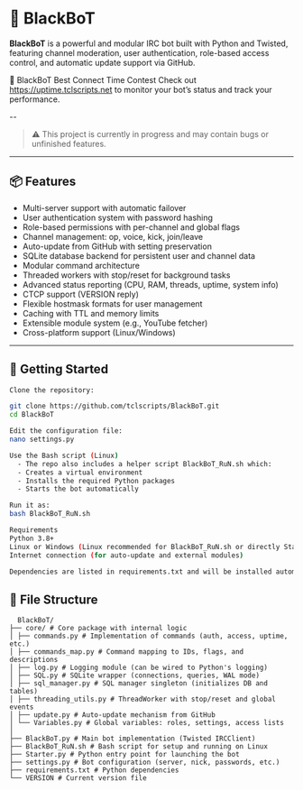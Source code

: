 # 🤖 BlackBoT

**BlackBoT** is a powerful and modular IRC bot built with Python and Twisted, featuring channel moderation, user authentication, role-based access control, and automatic update support via GitHub.

📣 BlackBoT Best Connect Time Contest
Check out https://uptime.tclscripts.net to monitor your bot’s status and track your performance.

--

> ⚠️ This project is currently in progress and may contain bugs or unfinished features.

---

## 📦 Features

- Multi-server support with automatic failover  
- User authentication system with password hashing  
- Role-based permissions with per-channel and global flags  
- Channel management: op, voice, kick, join/leave  
- Auto-update from GitHub with setting preservation  
- SQLite database backend for persistent user and channel data  
- Modular command architecture  
- Threaded workers with stop/reset for background tasks  
- Advanced status reporting (CPU, RAM, threads, uptime, system info)  
- CTCP support (VERSION reply)  
- Flexible hostmask formats for user management  
- Caching with TTL and memory limits  
- Extensible module system (e.g., YouTube fetcher)  
- Cross-platform support (Linux/Windows) 

---

## 🚀 Getting Started

```bash
Clone the repository:

git clone https://github.com/tclscripts/BlackBoT.git
cd BlackBoT

Edit the configuration file:
nano settings.py

Use the Bash script (Linux)
  - The repo also includes a helper script BlackBoT_RuN.sh which:
  - Creates a virtual environment
  - Installs the required Python packages
  - Starts the bot automatically

Run it as:
bash BlackBoT_RuN.sh

Requirements
Python 3.8+
Linux or Windows (Linux recommended for BlackBoT_RuN.sh or directly Starter.py for Windows)
Internet connection (for auto-update and external modules)

Dependencies are listed in requirements.txt and will be installed automatically if you use the Bash script.
```

## 📂 File Structure
``` 
  BlackBoT/
├── core/ # Core package with internal logic
│ ├── commands.py # Implementation of commands (auth, access, uptime, etc.)
│ ├── commands_map.py # Command mapping to IDs, flags, and descriptions
│ ├── log.py # Logging module (can be wired to Python's logging)
│ ├── SQL.py # SQLite wrapper (connections, queries, WAL mode)
│ ├── sql_manager.py # SQL manager singleton (initializes DB and tables)
│ ├── threading_utils.py # ThreadWorker with stop/reset and global events
│ ├── update.py # Auto-update mechanism from GitHub
│ └── Variables.py # Global variables: roles, settings, access lists
│
├── BlackBoT.py # Main bot implementation (Twisted IRCClient)
├── BlackBoT_RuN.sh # Bash script for setup and running on Linux
├── Starter.py # Python entry point for launching the bot
├── settings.py # Bot configuration (server, nick, passwords, etc.)
├── requirements.txt # Python dependencies
└── VERSION # Current version file
```

